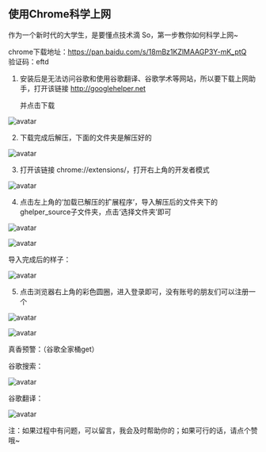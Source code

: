 ## 使用Chrome科学上网

作为一个新时代的大学生，是要懂点技术滴
So，第一步教你如何科学上网~

chrome下载地址：https://pan.baidu.com/s/18mBz1KZlMAAGP3Y-mK_ptQ  
验证码：eftd

1. 安装后是无法访问谷歌和使用谷歌翻译、谷歌学术等网站，所以要下载上网助手，打开该链接 http://googlehelper.net

   并点击下载

![avatar](https://github.com/Alvin-Leee/blog/blob/master/pictures/1.png)

2. 下载完成后解压，下面的文件夹是解压好的

![avatar](https://github.com/Alvin-Leee/blog/blob/master/pictures/2.png)

3. 打开该链接 chrome://extensions/，打开右上角的开发者模式

![avatar](https://github.com/Alvin-Leee/blog/blob/master/pictures/3.png)

4. 点击左上角的‘加载已解压的扩展程序’，导入解压后的文件夹下的ghelper_source子文件夹，点击‘选择文件夹’即可

![avatar](https://github.com/Alvin-Leee/blog/blob/master/pictures/4-1.png)

![avatar](https://github.com/Alvin-Leee/blog/blob/master/pictures/4-2.png)

导入完成后的样子：

![avatar](https://github.com/Alvin-Leee/blog/blob/master/pictures/4-3.png)

5. 点击浏览器右上角的彩色圆圈，进入登录即可，没有账号的朋友们可以注册一个

![avatar](https://github.com/Alvin-Leee/blog/blob/master/pictures/5-1.png)

![avatar](https://github.com/Alvin-Leee/blog/blob/master/pictures/5-2.png)



真香预警：（谷歌全家桶get）

谷歌搜索：

![avatar](https://github.com/Alvin-Leee/blog/blob/master/pictures/6-1.png)

谷歌翻译：

![avatar](https://github.com/Alvin-Leee/blog/blob/master/pictures/6-2.png)

注：如果过程中有问题，可以留言，我会及时帮助你的；如果可行的话，请点个赞哦~